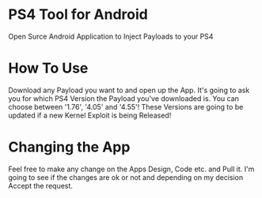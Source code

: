 # PS4 Tool for Android
Open Surce Android Application to Inject Payloads to your PS4

# How To Use
Download any Payload you want to and open up the App. It's going to ask you for which PS4 Version the Payload you've downloaded is. You can choose between '1.76', '4.05' and '4.55'! These Versions are going to be updated if a new Kernel Exploit is being Released!

# Changing the App
Feel free to make any change on the Apps Design, Code etc. and Pull it. I'm going to see if the changes are ok or not and depending on my decision Accept the request.
